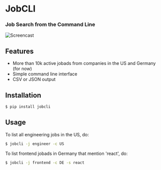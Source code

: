 # JobCLI
### Job Search from the Command Line

![Screencast](https://s3.amazonaws.com/aws-website-jobclicom-iq2rf/assets/img/screencast.gif)

## Features
- More than 10k active jobads from companies in the US and Germany (for now)
- Simple command line interface
- CSV or JSON output


## Installation
```bash
$ pip install jobcli
```

## Usage
To list all engineering jobs in the US, do:
```bash
$ jobcli -j engineer -c US
```
To list frontend jobads in Germany that mention 'react', do:
```bash
$ jobcli -j frontend -c DE -s react
```

